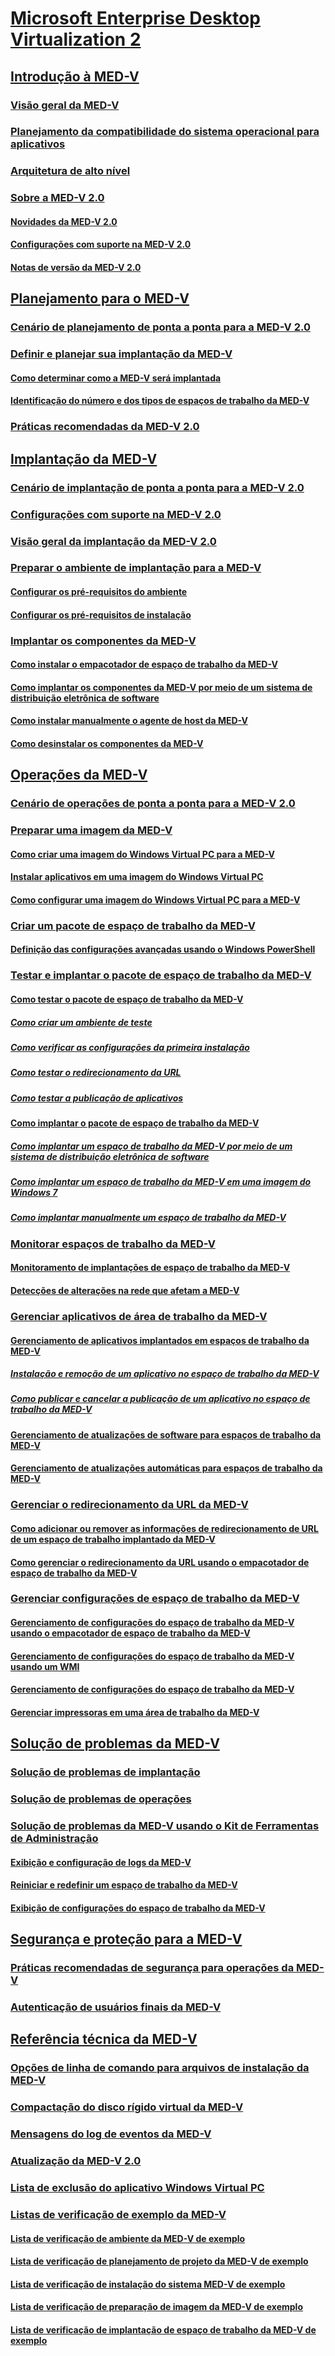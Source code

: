 # [Microsoft Enterprise Desktop Virtualization 2](index.md)
## [Introdução à MED-V](getting-started-with-med-vmedv2.md)
### [Visão geral da MED-V](overview-of-med-vmedv2.md)
### [Planejamento da compatibilidade do sistema operacional para aplicativos](planning-for-application-operating-system-compatibility.md)
### [Arquitetura de alto nível](high-level-architecturemedv2.md)
### [Sobre a MED-V 2.0](about-med-v-20.md)
#### [Novidades da MED-V 2.0](whats-new-in-med-v-20.md)
#### [Configurações com suporte na MED-V 2.0](med-v-20-supported-configurations.md)
#### [Notas de versão da MED-V 2.0](med-v-20-release-notes.md)
## [Planejamento para o MED-V](planning-for-med-v.md)
### [Cenário de planejamento de ponta a ponta para a MED-V 2.0](end-to-end-planning-scenario-for-med-v-20.md)
### [Definir e planejar sua implantação da MED-V](define-and-plan-your-med-v-deployment.md)
#### [Como determinar como a MED-V será implantada](determining-how-med-v-will-be-deployed.md)
#### [Identificação do número e dos tipos de espaços de trabalho da MED-V](identifying-the-number-and-types-of-med-v-workspaces.md)
### [Práticas recomendadas da MED-V 2.0](med-v-20-best-practices.md)
## [Implantação da MED-V](deployment-of-med-v.md)
### [Cenário de implantação de ponta a ponta para a MED-V 2.0](end-to-end-deployment-scenario-for-med-v-20.md)
### [Configurações com suporte na MED-V 2.0](med-v-20-supported-configurations.md)
### [Visão geral da implantação da MED-V 2.0](med-v-20-deployment-overview.md)
### [Preparar o ambiente de implantação para a MED-V](prepare-the-deployment-environment-for-med-v.md)
#### [Configurar os pré-requisitos do ambiente](configure-environment-prerequisites.md)
#### [Configurar os pré-requisitos de instalação](configure-installation-prerequisites.md)
### [Implantar os componentes da MED-V](deploy-the-med-v-components.md)
#### [Como instalar o empacotador de espaço de trabalho da MED-V](how-to-install-the-med-v-workspace-packager.md)
#### [Como implantar os componentes da MED-V por meio de um sistema de distribuição eletrônica de software](how-to-deploy-the-med-v-components-through-an-electronic-software-distribution-system.md)
#### [Como instalar manualmente o agente de host da MED-V](how-to-manually-install-the-med-v-host-agent.md)
#### [Como desinstalar os componentes da MED-V](how-to-uninstall-the-med-v-components.md)
## [Operações da MED-V](operations-for-med-v.md)
### [Cenário de operações de ponta a ponta para a MED-V 2.0](end-to-end-operations-scenario-for-med-v-20.md)
### [Preparar uma imagem da MED-V](prepare-a-med-v-image.md)
#### [Como criar uma imagem do Windows Virtual PC para a MED-V](creating-a-windows-virtual-pc-image-for-med-v.md)
#### [Instalar aplicativos em uma imagem do Windows Virtual PC](installing-applications-on-a-windows-virtual-pc-image.md)
#### [Como configurar uma imagem do Windows Virtual PC para a MED-V](configuring-a-windows-virtual-pc-image-for-med-v.md)
### [Criar um pacote de espaço de trabalho da MED-V](create-a-med-v-workspace-package.md)
#### [Definição das configurações avançadas usando o Windows PowerShell](configuring-advanced-settings-by-using-windows-powershell.md)
### [Testar e implantar o pacote de espaço de trabalho da MED-V](test-and-deploy-the-med-v-workspace-package.md)
#### [Como testar o pacote de espaço de trabalho da MED-V](testing-the-med-v-workspace-package.md)
##### [Como criar um ambiente de teste](how-to-create-a-test-environment.md)
##### [Como verificar as configurações da primeira instalação](how-to-verify-first-time-setup-settings.md)
##### [Como testar o redirecionamento da URL](how-to-test-url-redirection.md)
##### [Como testar a publicação de aplicativos](how-to-test-application-publishing.md)
#### [Como implantar o pacote de espaço de trabalho da MED-V](deploying-the-med-v-workspace-package.md)
##### [Como implantar um espaço de trabalho da MED-V por meio de um sistema de distribuição eletrônica de software](how-to-deploy-a-med-v-workspace-through-an-electronic-software-distribution-system.md)
##### [Como implantar um espaço de trabalho da MED-V em uma imagem do Windows 7](how-to-deploy-a-med-v-workspace-in-a-windows-7-image.md)
##### [Como implantar manualmente um espaço de trabalho da MED-V](how-to-deploy-a-med-v-workspace-manually.md)
### [Monitorar espaços de trabalho da MED-V](monitor-med-v-workspaces.md)
#### [Monitoramento de implantações de espaço de trabalho da MED-V](monitoring-med-v-workspace-deployments.md)
#### [Detecções de alterações na rede que afetam a MED-V](detecting-network-changes-that-affect-med-v.md)
### [Gerenciar aplicativos de área de trabalho da MED-V](manage-med-v-workspace-applications.md)
#### [Gerenciamento de aplicativos implantados em espaços de trabalho da MED-V](managing-applications-deployed-to-med-v-workspaces.md)
##### [Instalação e remoção de um aplicativo no espaço de trabalho da MED-V](installing-and-removing-an-application-on-the-med-v-workspace.md)
##### [Como publicar e cancelar a publicação de um aplicativo no espaço de trabalho da MED-V](how-to-publish-and-unpublish-an-application-on-the-med-v-workspace.md)
#### [Gerenciamento de atualizações de software para espaços de trabalho da MED-V](managing-software-updates-for-med-v-workspaces.md)
#### [Gerenciamento de atualizações automáticas para espaços de trabalho da MED-V](managing-automatic-updates-for-med-v-workspaces.md)
### [Gerenciar o redirecionamento da URL da MED-V](manage-med-v-url-redirection.md)
#### [Como adicionar ou remover as informações de redirecionamento de URL de um espaço de trabalho implantado da MED-V](how-to-add-or-remove-url-redirection-information-in-a-deployed-med-v-workspace.md)
#### [Como gerenciar o redirecionamento da URL usando o empacotador de espaço de trabalho da MED-V](how-to-manage-url-redirection-by-using-the-med-v-workspace-packager.md)
### [Gerenciar configurações de espaço de trabalho da MED-V](manage-med-v-workspace-settings.md)
#### [Gerenciamento de configurações do espaço de trabalho da MED-V usando o empacotador de espaço de trabalho da MED-V](managing-med-v-workspace-settings-by-using-the-med-v-workspace-packager.md)
#### [Gerenciamento de configurações do espaço de trabalho da MED-V usando um WMI](managing-med-v-workspace-settings-by-using-a-wmi.md)
#### [Gerenciamento de configurações do espaço de trabalho da MED-V](managing-med-v-workspace-configuration-settings.md)
#### [Gerenciar impressoras em uma área de trabalho da MED-V](managing-printers-on-a-med-v-workspace.md)
## [Solução de problemas da MED-V](troubleshooting-med-vmedv2.md)
### [Solução de problemas de implantação](deployment-troubleshooting.md)
### [Solução de problemas de operações](operations-troubleshooting-medv2.md)
### [Solução de problemas da MED-V usando o Kit de Ferramentas de Administração](troubleshooting-med-v-by-using-the-administration-toolkit.md)
#### [Exibição e configuração de logs da MED-V](viewing-and-configuring-med-v-logs.md)
#### [Reiniciar e redefinir um espaço de trabalho da MED-V](restarting-and-resetting-a-med-v-workspace.md)
#### [Exibição de configurações do espaço de trabalho da MED-V](viewing-med-v-workspace-configurations.md)
## [Segurança e proteção para a MED-V](security-and-protection-for-med-v.md)
### [Práticas recomendadas de segurança para operações da MED-V](security-best-practices-for-med-v-operations.md)
### [Autenticação de usuários finais da MED-V](authentication-of-med-v-end-users.md)
## [Referência técnica da MED-V](technical-reference-for-med-v.md)
### [Opções de linha de comando para arquivos de instalação da MED-V](command-line-options-for-med-v-installation-files.md)
### [Compactação do disco rígido virtual da MED-V](compacting-the-med-v-virtual-hard-disk.md)
### [Mensagens do log de eventos da MED-V](med-v-event-log-messages.md)
### [Atualização da MED-V 2.0](updating-med-v-20.md)
### [Lista de exclusão do aplicativo Windows Virtual PC](windows-virtual-pc-application-exclude-list.md)
### [Listas de verificação de exemplo da MED-V](example-med-v-checklists.md)
#### [Lista de verificação de ambiente da MED-V de exemplo](example-med-v-environment-planning-checklist.md)
#### [Lista de verificação de planejamento de projeto da MED-V de exemplo](example-med-v-project-planning-checklist.md)
#### [Lista de verificação de instalação do sistema MED-V de exemplo](example-med-v-system-installation-checklist.md)
#### [Lista de verificação de preparação de imagem da MED-V de exemplo](example-med-v-image-preparation-checklist.md)
#### [Lista de verificação de implantação de espaço de trabalho da MED-V de exemplo](example-med-v-workspace-deployment-checklist.md)

